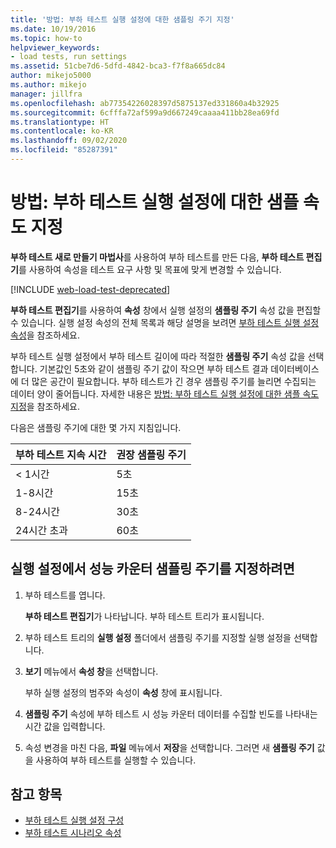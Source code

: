```yaml
---
title: '방법: 부하 테스트 실행 설정에 대한 샘플링 주기 지정'
ms.date: 10/19/2016
ms.topic: how-to
helpviewer_keywords:
- load tests, run settings
ms.assetid: 51cbe7d6-5dfd-4842-bca3-f7f8a665dc84
author: mikejo5000
ms.author: mikejo
manager: jillfra
ms.openlocfilehash: ab77354226028397d5875137ed331860a4b32925
ms.sourcegitcommit: 6cfffa72af599a9d667249caaaa411bb28ea69fd
ms.translationtype: HT
ms.contentlocale: ko-KR
ms.lasthandoff: 09/02/2020
ms.locfileid: "85287391"
---
```

# <a name="how-to-specify-the-sample-rate-for-a-load-test-run-setting"></a>방법: 부하 테스트 실행 설정에 대한 샘플 속도 지정

**부하 테스트 새로 만들기 마법사**를 사용하여 부하 테스트를 만든 다음, **부하 테스트 편집기**를 사용하여 속성을 테스트 요구 사항 및 목표에 맞게 변경할 수 있습니다.

[!INCLUDE [web-load-test-deprecated](includes/web-load-test-deprecated.md)]

**부하 테스트 편집기**를 사용하여 **속성** 창에서 실행 설정의 **샘플링 주기** 속성 값을 편집할 수 있습니다. 실행 설정 속성의 전체 목록과 해당 설명을 보려면 [부하 테스트 실행 설정 속성](../test/load-test-run-settings-properties.md)을 참조하세요.

부하 테스트 실행 설정에서 부하 테스트 길이에 따라 적절한 **샘플링 주기** 속성 값을 선택합니다. 기본값인 5초와 같이 샘플링 주기 값이 작으면 부하 테스트 결과 데이터베이스에 더 많은 공간이 필요합니다. 부하 테스트가 긴 경우 샘플링 주기를 늘리면 수집되는 데이터 양이 줄어듭니다. 자세한 내용은 [방법: 부하 테스트 실행 설정에 대한 샘플 속도 지정](../test/how-to-specify-the-sample-rate-for-a-load-test.md)을 참조하세요.

다음은 샘플링 주기에 대한 몇 가지 지침입니다.

|부하 테스트 지속 시간|권장 샘플링 주기|
|-|-----------------------------|
|\< 1시간|5초|
|1-8시간|15초|
|8-24시간|30초|
|24시간 초과|60초|

## <a name="to-specify-performance-counter-sampling-rate-in-a-run-setting"></a>실행 설정에서 성능 카운터 샘플링 주기를 지정하려면

1. 부하 테스트를 엽니다.

     **부하 테스트 편집기**가 나타납니다. 부하 테스트 트리가 표시됩니다.

2. 부하 테스트 트리의 **실행 설정** 폴더에서 샘플링 주기를 지정할 실행 설정을 선택합니다.

3. **보기** 메뉴에서 **속성 창**을 선택합니다.

     부하 실행 설정의 범주와 속성이 **속성** 창에 표시됩니다.

4. **샘플링 주기** 속성에 부하 테스트 시 성능 카운터 데이터를 수집할 빈도를 나타내는 시간 값을 입력합니다.

5. 속성 변경을 마친 다음, **파일** 메뉴에서 **저장**을 선택합니다. 그러면 새 **샘플링 주기** 값을 사용하여 부하 테스트를 실행할 수 있습니다.

## <a name="see-also"></a>참고 항목

- [부하 테스트 실행 설정 구성](../test/configure-load-test-run-settings.md)
- [부하 테스트 시나리오 속성](../test/load-test-scenario-properties.md)
